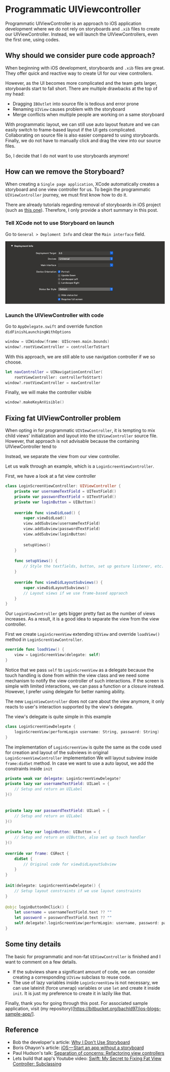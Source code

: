 # Programmatic UIViewcontroller

Programmatic UIViewController is an approach to iOS application development
where we do not rely on storyboards and `.xib` files to create our UIViewController.
Instead, we will launch the UIViewControllers, even the first one, using codes.

## Why should we consider pure code approach?

When beginning with iOS development, storyboards and `.xib` files are great.
They offer quick and reactive way to create UI for our view controllers.

However, as the UI becomes more complicated and the team gets larger,
storyboards start to fall short.
There are multiple drawbacks at the top of my head:

* Dragging `IBOutlet` into source file is tedious and error prone
* Renaming `UIView` causes problem with the storyboard
* Merge conflicts when multiple people are working on a same storyboard

With programmatic layout, we can still use auto layout feature and we can easily
switch to frame-based layout if the UI gets complicated.
Collaborating on source file is also easier compared to using storyboards.
Finally, we do not have to manually click and drag the view into our source files.

So, I decide that I do not want to use storyboards anymore!

## How can we remove the Storyboard?

When creating a `Single page application`, 
XCode automatically creates a storyboard and one view controller for us.
To begin the programmatic `UIViewController` journey, 
we must first know how to do it.

There are already tutorials regarding removal of storyboards in iOS project
(such as [this one](https://medium.com/ios-os-x-development/ios-start-an-app-without-storyboard-5f57e3251a25)).
Therefore, I only provide a short summary in this post.

### Tell XCode not to use Storyboard on launch

Go to `General > Deploment Info` and clear the `Main interface` field.

![No storyboard setting](./no_storyboard.png)


### Launch the UIViewController with code

Go to `AppDelegate.swift` and override function `didFinishLaunchingWithOptions`

```swift
window = UIWindow(frame: UIScreen.main.bounds)
window?.rootViewController = controllerToStart
```

With this approach, we are still able to use navigation controller if we so choose.

```swift
let navController = UINavigationController(
    rootViewController: controllerToSttart)
window?.rootViewController = navController
```

Finally, we will make the controller visible

```swift
window?.makeKeyAnVisible()
```

## Fixing fat UIViewController problem

When opting in for programmatic `UIVIewController`, it is tempting to mix 
child views' initialization and layout into the `UIViewController` source file.
However, that approach is not advisable because the containing UIViewController
tend to 

Instead, we separate the view from our view controller.

Let us walk through an example, which is a `LoginScreenViewController`.

First, we have a look at a fat view controller

```swift
class LoginScreenViewController: UIViewController {
    private var usernameTextField = UITextField()
    private var passwordTextField = UITextField()
    private var loginButton = UIButton()

    override func viewDidLoad() {
        super.viewDidLoad()
        view.addSubview(usernameTextField)
        view.addSubview(passwordTextField)
        view.addSubview(loginButton)

        setupViews()
    }

    func setupViews() {
        // Style the textfields, button, set up gesture listener, etc.
    }

    override func viewDidLayoutSubviews() {
        super.viewDidLayoutSubviews()
        // Layout views if we use frame-based appraoch
    }
}
```

Our `LoginViewController` gets bigger pretty fast as the number of views increases.
As a result, it is a good idea to separate the view from the view controller.

First we create `LoginScreenView` extending `UIView` and override `loadView()` 
method in `LoginScrenViewController`.

```swift
override func loadView() {
    view = LoginScreenView(delegate: self)
}
```

Notice that we pass `self` to `LoginScreenView` as a delegate because the touch
handling is done from within the view class and we need some mechanism to
notify the view controller of such interactions.
If the screen is simple with limited interactions, we can pass a function or
a closure instead.
However, I prefer using delegate for better naming ability.

The new `LoginViewController` does not care about the view anymore, it only
reacts to user's interaction supported by the view's delegate.

The view's delegate is quite simple in this example

```swift
class LoginScreenViewDelegate {
    loginScreenView(performLogin username: String, password: String)
}
```

The implementation of `LoginScreenView` is quite the same as the code used for
creation and layout of the subviews in original `LoginScreenViewController`
implementation
We will layout subview inside `frame:didSet` method.
In case we want to use a auto layout, we add the constraints inside `init`


```swift
private weak var delegate: LoginScreenViewDelegate?
private lazy var usernameTextField: UILael = {
    // Setup and return an UILabel
}()


private lazy var passwordTextField: UILael = {
    // Setup and return an UILabel
}()

private lazy var loginButton: UIButton = {
    // Setup and return an UIButton, also set up touch handler
}()

override var frame: CGRect {
    didSet {
        // Original code for viewDidLayoutSubview
    }
}

init(delegate: LoginScreenViewDelegate() {
    // Setup layout constraints if we use layout constraints
}

@objc loginButtonOnClick() {
    let username = usernameTextField.text ?? ""
    let password = passwordTextField.text ?? ""
    self.delegate?.loginScreenView(performLogin: username, password: password)
}
```

## Some tiny details

The basic for programmatic and non-fat `UIViewController` is finished and I want
to comment on a few details.

* If the subviews share a significant amount of code, we can consider creating a 
corresponding `UIView` subclass to reuse code.
* The use of lazy variables inside `LoginScreenView` is not necessary, we can 
use lateinit (force unwrap) variables or use `let` and create it inside `init`.
It is just my preference to create it in lazily like that.


Finally, thank you for going through this post.
For associated sample application, 
visit (my repository)[https://bitbucket.org/bachld97/ios-blogs-sample-app/].

## Reference


* Bob the developer's article: [Why I Don't Use Storyboard](https://www.bobthedeveloper.io/blog/why-i-don%E2%80%99t-use-storyboard)
* Boris Ohayon's article: [iOS — Start an app without a storyboard](https://medium.com/ios-os-x-development/ios-start-an-app-without-storyboard-5f57e3251a25)
* Paul Hudson's talk: [Separation of concerns: Refactoring view controllers](https://www.youtube.com/watch?v=hIaPdjS5GNo&t=1568s)
* Lets build that app's Youtube video: [Swift: My Secret to Fixing Fat View Controller: Subclassing](https://www.youtube.com/watch?v=dSdkYEjLI3w)
